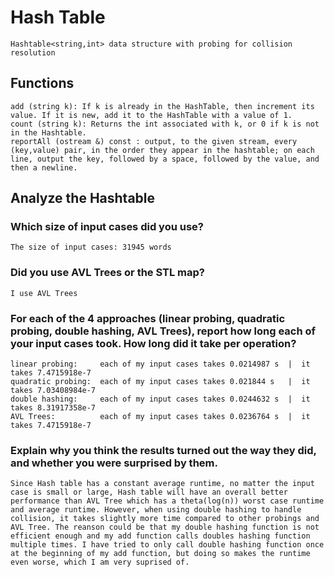# Hash Table

    Hashtable<string,int> data structure with probing for collision resolution

## Functions

    add (string k): If k is already in the HashTable, then increment its value. If it is new, add it to the HashTable with a value of 1.
    count (string k): Returns the int associated with k, or 0 if k is not in the Hashtable.
    reportAll (ostream &) const : output, to the given stream, every (key,value) pair, in the order they appear in the hashtable; on each line, output the key, followed by a space, followed by the value, and then a newline.

## Analyze the Hashtable 

### Which size of input cases did you use?
    The size of input cases: 31945 words
### Did you use AVL Trees or the STL map?
    I use AVL Trees 
### For each of the 4 approaches (linear probing, quadratic probing, double hashing, AVL Trees), report how long each of your input cases took. How long did it take per operation?
    linear probing:     each of my input cases takes 0.0214987 s  |  it takes 7.4715918e-7 
    quadratic probing:  each of my input cases takes 0.021844 s   |  it takes 7.03408984e-7 
    double hashing:     each of my input cases takes 0.0244632 s  |  it takes 8.31917358e-7
    AVL Trees:          each of my input cases takes 0.0236764 s  |  it takes 7.4715918e-7 
### Explain why you think the results turned out the way they did, and whether you were surprised by them.
    
    Since Hash table has a constant average runtime, no matter the input case is small or large, Hash table will have an overall better performance than AVL Tree which has a theta(log(n)) worst case runtime and average runtime. However, when using double hashing to handle collision, it takes slightly more time compared to other probings and AVL Tree. The reanson could be that my double hashing function is not efficient enough and my add function calls doubles hashing function multiple times. I have tried to only call double hashing function once at the beginning of my add function, but doing so makes the runtime even worse, which I am very suprised of. 
